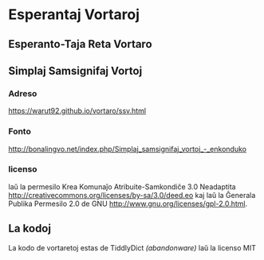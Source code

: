 # Esperantaj Vortaroj

## Esperanto-Taja Reta Vortaro


## Simplaj Samsignifaj Vortoj
### Adreso 
<https://warut92.github.io/vortaro/ssv.html>

### Fonto 
<http://bonalingvo.net/index.php/Simplaj_samsignifaj_vortoj_-_enkonduko>

### licenso
laŭ la permesilo Krea Komunaĵo Atribuite-Samkondiĉe 3.0 Neadaptita <http://creativecommons.org/licenses/by-sa/3.0/deed.eo> kaj laŭ la Ĝenerala Publika Permesilo 2.0 de GNU <http://www.gnu.org/licenses/gpl-2.0.html>.

## La kodoj
La kodo de vortaretoj estas de TiddlyDict *(abandonware)* laŭ la licenso MIT
